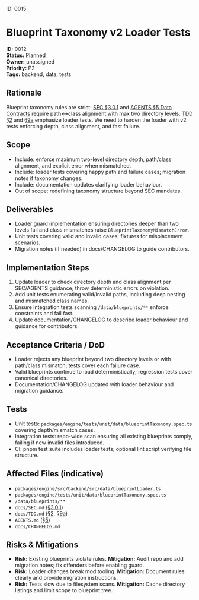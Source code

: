 ID: 0015
# Blueprint Taxonomy v2 Loader Tests

**ID:** 0012  
**Status:** Planned  
**Owner:** unassigned  
**Priority:** P2  
**Tags:** backend, data, tests

## Rationale
Blueprint taxonomy rules are strict: [SEC §3.0.1](../SEC.md#301-blueprint-taxonomy-strict-adr-0015) and [AGENTS §5 Data Contracts](../../AGENTS.md#5-data-contracts--price-separation-sec-3) require path↔class alignment with max two directory levels. [TDD §2](../TDD.md#2-test-taxonomy--folder-layout) and [§9a](../TDD.md#9a-stub-tests--test-vectors-phase-1) emphasize loader tests. We need to harden the loader with v2 tests enforcing depth, class alignment, and fast failure.

## Scope
- Include: enforce maximum two-level directory depth, path/class alignment, and explicit error when mismatched.
- Include: loader tests covering happy path and failure cases; migration notes if taxonomy changes.
- Include: documentation updates clarifying loader behaviour.
- Out of scope: redefining taxonomy structure beyond SEC mandates.

## Deliverables
- Loader guard implementation ensuring directories deeper than two levels fail and class mismatches raise `BlueprintTaxonomyMismatchError`.
- Unit tests covering valid and invalid cases; fixtures for misplacement scenarios.
- Migration notes (if needed) in docs/CHANGELOG to guide contributors.

## Implementation Steps
1. Update loader to check directory depth and class alignment per SEC/AGENTS guidance; throw deterministic errors on violation.
2. Add unit tests enumerating valid/invalid paths, including deep nesting and mismatched class names.
3. Ensure integration tests scanning `/data/blueprints/**` enforce constraints and fail fast.
4. Update documentation/CHANGELOG to describe loader behaviour and guidance for contributors.

## Acceptance Criteria / DoD
- Loader rejects any blueprint beyond two directory levels or with path/class mismatch; tests cover each failure case.
- Valid blueprints continue to load deterministically; regression tests cover canonical directories.
- Documentation/CHANGELOG updated with loader behaviour and migration guidance.

## Tests
- Unit tests: `packages/engine/tests/unit/data/blueprintTaxonomy.spec.ts` covering depth/mismatch cases.
- Integration tests: repo-wide scan ensuring all existing blueprints comply, failing if new invalid files introduced.
- CI: pnpm test suite includes loader tests; optional lint script verifying file structure.

## Affected Files (indicative)
- `packages/engine/src/backend/src/data/blueprintLoader.ts`
- `packages/engine/tests/unit/data/blueprintTaxonomy.spec.ts`
- `/data/blueprints/**`
- `docs/SEC.md` ([§3.0.1](../SEC.md#301-blueprint-taxonomy-strict-adr-0015))
- `docs/TDD.md` ([§2](../TDD.md#2-test-taxonomy--folder-layout), [§9a](../TDD.md#9a-stub-tests--test-vectors-phase-1))
- `AGENTS.md` ([§5](../../AGENTS.md#5-data-contracts--price-separation-sec-3))
- `docs/CHANGELOG.md`

## Risks & Mitigations
- **Risk:** Existing blueprints violate rules. **Mitigation:** Audit repo and add migration notes; fix offenders before enabling guard.
- **Risk:** Loader changes break mod tooling. **Mitigation:** Document rules clearly and provide migration instructions.
- **Risk:** Tests slow due to filesystem scans. **Mitigation:** Cache directory listings and limit scope to blueprint tree.
